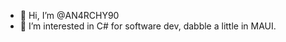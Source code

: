 - 👋 Hi, I’m @AN4RCHY90
- 👀 I’m interested in C# for software dev, dabble a little in MAUI.

<!---
AN4RCHY90/AN4RCHY90 is a ✨ special ✨ repository because its `README.md` (this file) appears on your GitHub profile.
You can click the Preview link to take a look at your changes.
--->
